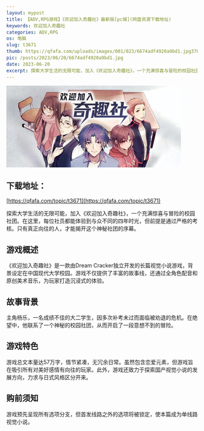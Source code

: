 ```yaml
---
layout: mypost
title: 【ADV,RPG游戏】《欢迎加入奇趣社》最新版[pc端](网盘资源下载地址)
keywords: 欢迎加入奇趣社
categories: ADV,RPG
os: 电脑
slug: t3671
thumb: https://qfafa.com/uploads/images/001/023/6674adf4920a9bd1.jpg370x280_.jpg
pic: /posts/2023/06/20/6674adf4920a9bd1.jpg
date: 2023-06-20
excerpt: 探索大学生活的无限可能，加入《欢迎加入奇趣社》，一个充满惊喜与冒险的校园社团。在这里，每位社员都能体验到与众不同的四年时光，但前提是通过严格的考核。只有真正向往的人，才能揭开这个神秘社团的序幕。
---
```


![欢迎加入奇趣社](/posts/2023/06/20/6674adf4920a9bd1.jpg)

## 下载地址：

[https://qfafa.com/topic/t3671](https://qfafa.com/topic/t3671)

探索大学生活的无限可能，加入《欢迎加入奇趣社》，一个充满惊喜与冒险的校园社团。在这里，每位社员都能体验到与众不同的四年时光，但前提是通过严格的考核。只有真正向往的人，才能揭开这个神秘社团的序幕。

## 游戏概述

《欢迎加入奇趣社》是一款由Dream Cracker独立开发的长篇视觉小说游戏，背景设定在中国现代大学校园。游戏不仅提供了丰富的故事线，还通过全角色配音和原创美术音乐，为玩家打造沉浸式的体验。

## 故事背景

主角杨乐，一名成绩不佳的大二学生，因多次补考未过而面临被劝退的危机。在绝望中，他联系了一个神秘的校园社团，从而开启了一段意想不到的冒险。

## 游戏特色

游戏总文本量达57万字，情节紧凑，无冗余日常。虽然包含恋爱元素，但游戏旨在吸引所有对美好感情有向往的玩家。此外，游戏还致力于探索国产视觉小说的发展方向，力求与日式风格区分开来。

## 购前须知

游戏预先呈现所有选项分支，但首发线路之外的选项将被锁定，使本篇成为单线路视觉小说。